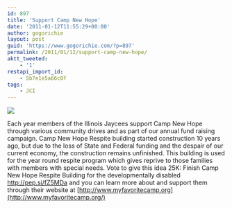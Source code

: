 ```yaml
---
id: 897
title: 'Support Camp New Hope'
date: '2011-01-12T11:55:29+00:00'
author: gogorichie
layout: post
guid: 'https://www.gogorichie.com/?p=897'
permalink: /2011/01/12/support-camp-new-hope/
aktt_tweeted:
    - '1'
restapi_import_id:
    - 5b7e1e5a66c0f
tags:
    - JCI
---
```


[![](http://www.myfavoritecamp.org/images/cnhfirst.jpg)](http://www.myfavoritecamp.org/index.html)

Each year members of the Illinois Jaycees support Camp New Hope through various community drives and as part of our annual fund raising campaign. Camp New Hope Respite building started construction 10 years ago, but due to the loss of State and Federal funding and the despair of our current economy, the construction remains unfinished. This building is used for the year round respite program which gives reprive to those families with members with special needs. Vote to give this idea 25K: Finish Camp New Hope Respite Building for the developmentally disabled <http://pep.si/fZ5MDa> and you can learn more about and support them through their website at [http://www.myfavoritecamp.org](http://www.myfavoritecamp.org/)
